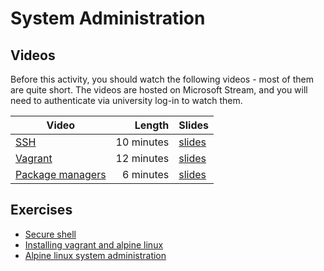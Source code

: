 # System Administration

## Videos

Before this activity, you should watch the following videos - most of them are quite short. The videos are hosted on Microsoft Stream, and you will need to authenticate via university log-in to watch them.

| Video | Length | Slides |
|-------|-------:|--------|
| [SSH](https://web.microsoftstream.com/video/d2736b4b-80de-4740-9084-2ab458a9dbab) | 10 minutes | [slides](https://uob-my.sharepoint.com/:b:/g/personal/me17847_bristol_ac_uk/ERXOIS-oCUxMmOguGB0ctO8BSWKpCskLDBmWM3c6wrk90A?e=IobhBb) |
| [Vagrant](https://web.microsoftstream.com/video/373abf95-52ce-45d2-82d0-28250d300184) | 12 minutes | [slides](https://uob-my.sharepoint.com/:b:/g/personal/me17847_bristol_ac_uk/EW4-UCx2St1Gl8AGPwTuq4EBhNt7-KfnKhbewow6w3WuJQ?e=bJeh4g) |
| [Package managers](https://web.microsoftstream.com/video/9091bdf6-2242-4b43-b09e-9641f9401135) | 6 minutes | [slides](https://uob-my.sharepoint.com/:b:/g/personal/me17847_bristol_ac_uk/EUPLvl82HzRGi-nyhSdiBicBb7EBnouRVnT6RAKKyzhqKQ?e=Ow5cmt) |
  

## Exercises

  - [Secure shell](./ssh.md)
  - [Installing vagrant and alpine linux](./install.md)
  - [Alpine linux system administration](./admin.md)
